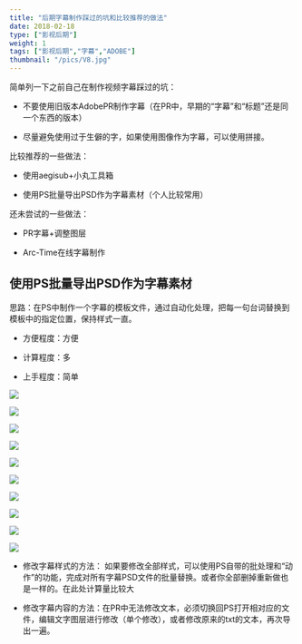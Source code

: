 ```yaml
---
title: "后期字幕制作踩过的坑和比较推荐的做法"
date: 2018-02-18
type: ["影视后期"]
weight: 1
tags: ["影视后期","字幕","ADOBE"]
thumbnail: "/pics/V8.jpg"
---
```

简单列一下之前自己在制作视频字幕踩过的坑：

- 不要使用旧版本AdobePR制作字幕（在PR中，早期的“字幕”和“标题”还是同一个东西的版本）

- 尽量避免使用过于生僻的字，如果使用图像作为字幕，可以使用拼接。

比较推荐的一些做法：

- 使用aegisub+小丸工具箱

- 使用PS批量导出PSD作为字幕素材（个人比较常用）

还未尝试的一些做法：

- PR字幕+调整图层

- Arc-Time在线字幕制作

## 使用PS批量导出PSD作为字幕素材

思路：在PS中制作一个字幕的模板文件，通过自动化处理，把每一句台词替换到模板中的指定位置，保持样式一直。

- 方便程度：方便

- 计算程度：多

- 上手程度：简单

![](/pics/zimu1.png)

![](/pics/zimu2.png)

![](/pics/zimu3.png)

![](/pics/zimu4.png)

![](/pics/zimu5.png)

![](/pics/zimu6.png)

![](/pics/zimu7.png)

![](/pics/zimu8.png)

![](/pics/zimu9.png)

![](/pics/zimu10.png)

- 修改字幕样式的方法：
如果要修改全部样式，可以使用PS自带的批处理和“动作”的功能，完成对所有字幕PSD文件的批量替换。或者你全部删掉重新做也是一样的。在此处计算量比较大

- 修改字幕内容的方法：在PR中无法修改文本，必须切换回PS打开相对应的文件，编辑文字图层进行修改（单个修改），或者修改原来的txt的文本，再次导出一遍。
